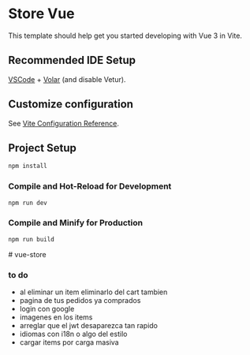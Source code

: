 # Store Vue

This template should help get you started developing with Vue 3 in Vite.

## Recommended IDE Setup

[VSCode](https://code.visualstudio.com/) + [Volar](https://marketplace.visualstudio.com/items?itemName=Vue.volar) (and disable Vetur).

## Customize configuration

See [Vite Configuration Reference](https://vite.dev/config/).

## Project Setup

```sh
npm install
```

### Compile and Hot-Reload for Development

```sh
npm run dev
```

### Compile and Minify for Production

```sh
npm run build
```
#   v u e - s t o r e 
 
 


### to do  

- al eliminar un item eliminarlo del cart tambien 
- pagina de tus pedidos ya comprados
- login con google
- imagenes en los items
- arreglar que el jwt desaparezca tan rapido
- idiomas con i18n o algo del estilo
- cargar items por carga masiva